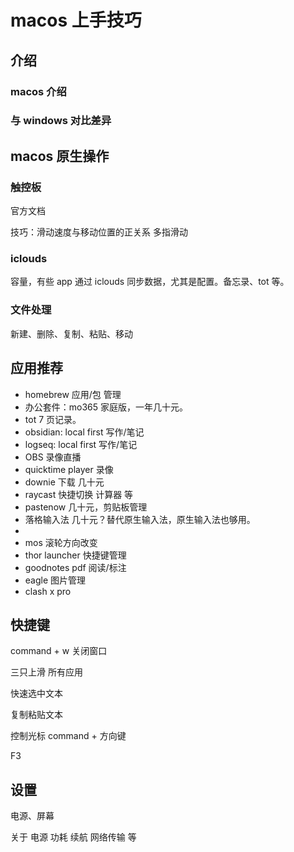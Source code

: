 # macos 上手技巧

## 介绍

### macos 介绍

### 与 windows 对比差异

## macos 原生操作

### 触控板

官方文档


技巧：滑动速度与移动位置的正关系
多指滑动

### iclouds

容量，有些 app 通过 iclouds 同步数据，尤其是配置。备忘录、tot 等。

### 文件处理

新建、删除、复制、粘贴、移动

### 

## 应用推荐

- homebrew 应用/包 管理
- 办公套件：mo365 家庭版，一年几十元。
- tot 7 页记录。
- obsidian: local first 写作/笔记
- logseq: local first 写作/笔记
- OBS 录像直播
- quicktime player 录像
- downie 下载 几十元
- raycast 快捷切换 计算器 等
- pastenow 几十元，剪贴板管理
- 落格输入法 几十元？替代原生输入法，原生输入法也够用。
- 
- mos 滚轮方向改变
- thor launcher 快捷键管理
- goodnotes pdf 阅读/标注
- eagle 图片管理
- clash x pro

## 快捷键

command + w 关闭窗口

三只上滑 所有应用

快速选中文本

复制粘贴文本

控制光标 command + 方向键

F3

## 设置

电源、屏幕 

关于 电源 功耗 续航 网络传输 等